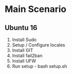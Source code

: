# Main Scenario

## Ubuntu 16

1. Install Sudo
2. Setup / Configure locales
3. Install GIT
4. Install fail2ban
5. Install UFW
6. Run setup - bash setup.sh
